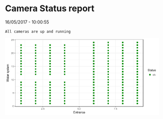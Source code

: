 Camera Status report
================
16/05/2017 - 10:00:55

    All cameras are up and running

![](camreport_files/figure-markdown_github/unnamed-chunk-2-1.png)
